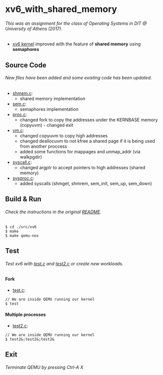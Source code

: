 # xv6_with_shared_memory
###### This was an assignment for the class of Operating Systems in DIT @ University of Athens (2017).
* [xv6 kernel](src/xv6/README) improved with the feature of **shared memory** using **semaphores**

## Source Code
###### New files have been added and some existing code has been updated.
* [shmem.c](src/xv6/shmem.c): 
  * shared memory implementation
* [sem.c](src/xv6/sem.c): 
  * semaphores implementation
* [proc.c](src/xv6/proc.c): 
  * changed fork to copy the addresses under the KERNBASE memory (copyuvm) - changed exit
* [vm.c](src/xv6/vm.c): 
  * changed copyuvm to copy high addresses
  * changed deallocuvm to not kfree a shared page if it is being used from another proccess
  * added some functions for mappages and unmap_addr (via walkpgdir)
* [syscall.c](src/xv6/syscall.c): 
  * changed argptr to accept pointers to high addresses (shared memory)
* [sysproc.c](src/xv6/sysproc.c):
  * added syscalls (shmget, shmrem, sem_init, sem_up, sem_down)

## Build & Run
###### Check the instructions in the original [README](src/xv6/README#L42-L49).
```
$ cd ./src/xv6
$ make
$ make qemu-nox
```

## Test
###### Test xv6 with [test.c](src/xv6/test.c) and [test2.c](src/xv6/test2.c) or create new workloads.
#### Fork
* [test.c](src/xv6/test.c): 
```
// We are inside QEMU running our kernel
$ test
```
#### Multiple processes
* [test2.c](src/xv6/test2.c):
```
// We are inside QEMU running our kernel
$ test2&;test2&;test2&
```

## Exit
###### Terminate QEMU by pressing Ctrl-A X
